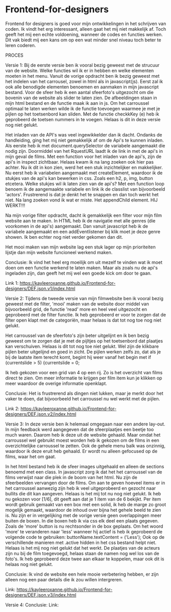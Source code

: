 # Frontend-for-designers
Frontend for designers is goed voor mijn ontwikkelingen in het schrijven van coden. Ik vindt het erg interessant, alleen gaat het mij niet makkelijk af. Toch geeft het mij een echte voldoening, wanneer de codes en functies werken. Dit vak biedt mij een kans om op een wat minder snel niveau toch beter te leren coderen. 

PROCES

Versie 1: 
Bij de eerste versie ben ik vooral bezig geweest met de strucuur van de website. Welke functies wil ik er in hebben en welke elementen moeten in het menu. Vanuit de vorige opdracht ben ik bezig geweest met het indelen van het carrousel, zowel in html als in javascript(js). Eerst zal ik ook alle benodigde elementen benoemen en aanmaken in mijn javascript bestand. Voor de sfeer heb ik een aantal sfeerfoto's uitgezocht om die bovenin van de website als slider te laten zien. De afbeeldingen staan in mijn html bestand en de functie maak ik aan in js. Om het carroussel optimaal te laten werken wilde ik de functie toevoegen waarmee je met je pijlen op het toetsenbord kan sliden. Met de functie checkkKey (e) heb ik geprobeerd de toetsen nummers in te voegen. Helaas is dit in deze versie nog niet gelukt. 

Het inladen van de API's was veel ingewikkelder dan ik dacht. Ondanks de handleiding, ging het mij niet gemakkelijk af om de Api's te kunnen inladen. Als eerste heb ik met document.querySelector de variabele aangemaakt die nodig zijn. Doormiddel van het RquestURL laadt ik de link in met de api's in mijn geval de films. Met een function voor het inladen van de api's, zijn de api's in inspect zichtbaar. Helaas kwam ik na lang zoeken ook hier pas achter. Nu ik dit in kon zien, werd het een stuk inzichtelijker en makkelijker. Nu eerst heb ik variabelen aangemaakt met createElement, waardoor ik de stukjes van de api's kan bewerken in css. Zoals een h2, p, img, button etcetera. Welke stukjes wil ik laten zien van de api's? Met een function loop benoem ik de aangemaakte variabele en link ik de classlist van bijvoorbeeld 'actors'. Frustrerend is dat je denkt het te snappen en dan toch werkt het niet. Na lang zoeken vond ik wat er miste. Het appendChild element. HIJ WERKT!!!

Na mijn vorige filter opdracht, dacht ik gemakkelijk een filter voor mijn film website aan te maken. In HTML heb ik de navigatie met alle genres (die voorkomen in de api's) aangemaakt. Dan vanuit javascript heb ik de variabele aangemaakt en een addEventlistener bij klik moet je deze genre showen. Ik ben echter nog niet verder gekomen dan dit.

Het mooi maken van mijn website lag een stuk lager op mijn prioriteiten lijstje dan mijn website funcioneel werkend maken. 

Conclusie: Ik vind het heel erg moeilijk om uit mezelf te vinden wat ik moet doen om een functie werkend te laten maken. Maar als zoals nu de api's ingeladen zijn, dan geeft het mij wel een goede kick om door te gaan. 

Link 1: https://kayleeroxanne.github.io/Frontend-for-designers/DEF.json.v1/index.html

Versie 2: 
Tijdens de tweede versie van mijn filmwebsite ben ik vooral bezig geweest met de filter, 'mooi' maken van de website door middel van bijvoorbeeld grid, de functie 'read' more en heel veel uitgezocht en geprobeerd met de filter functie. Ik heb geprobeerd er voor te zorgen dat de filter open klapt met de categoriën, maar helaas is dat tot nog toe nog niet gelukt. 

Het carroussel van de sfeerfoto's zijn beter uitgelijnt en ik ben bezig geweest om te zorgen dat je met de pijltjes op het toetsenbord dat plaatjes kan verschuiven. Helaas is dit tot nog toe niet gelukt. Wel zijn de klikbare pijlen beter uitgelijnd en goed in zicht. De pijlen werken zelfs zo, dat als je bij de laatste item terecht komt, begint hij weer vanaf het begin met if (currentslide > 5) {currentslide = 0;

Ik heb gekozen voor een grid van 4 op een rij. Zo is het overzicht van films direct te zien. Om meer informatie te krijgen per film item kun je klikken op meer waardoor de overige informatie openklapt. 

Conclusie: Het is frustrerend als dingen niet lukken, maar je merkt door het vaker te doen, dat bijvoorbeeld het carroussel nu wel werkt met de pijlen. 

Link 2: https://kayleeroxanne.github.io/Frontend-for-designers/DEF.json.v2/index.html

Versie 3: 
In deze versie ben ik helemaal omgegaan naar een andere lay-out. In mijn feedback werd aangegeven dat de sfeerplaatjes een beetje too much waren. Daarom heb ik deze uit de website gehaald. Maar omdat het carroussel wel gebruikt moest worden heb ik gekozen om de films in een overzichtelijke carroussel te zetten. Ook de gehele menu balk was onzinnig, waardoor ik deze eruit heb gehaald. Er wordt nu alleen gefocused op de films, waar het om gaat.

In het html bestand heb ik de sfeer images uitgehaald en alleen de sections benoemd met een class. In javascript zorg ik dat het het carroussel van de films verwijst naar die plek in de boom van het html. Nu zijn de sfeerbeelden vervangen door de films. Om aan te geven hoeveel items er in het carroussel aanwezig zijn heb ik veel uitgeprobeerd en gezocht naar bullits die dit kan aangeven. Helaas is het mij tot nu nog niet gelukt. Ik heb nu gekozen voor [1/6], dit geeft aan dat je 1 item van de 6 bekijkt. Per item wordt gebruik gemaakt van een box met een solid, ik heb de marge zo groot mogelijk gemaakt, waardoor de inhoud over bijna het gehele beeld te zien is. Nu zijn er in vergelijking met de vorige versie geen overlappingen meer buiten de boxen. In die boxen heb ik via css elk deel een plaats gegeven. Zoals de 'more' button is nu rechtsonder in de box geplaats. Om het woord 'more' te veranderen naar 'less' wanneer hij actief is heb ik geprobeerd de volgende code te gebruiken: buttonName.textContent = ('Less'); Ook op de verschillende manieren met .active hidden in het css bestand helpt niet. Helaas is het mij nog niet gelukt dat het werkt. De plaatjes van de acteurs zijn nu bij de film toegevoegd, helaas staan de namen nog wel los van de foto's. Ik heb geprobeerd deze twee aan elkaar te koppelen, maar ook dit is helaas nog niet gelukt.

Conclusie: Ik vind de website een hele mooie verbetering hebben, er zijn alleen nog een paar details die ik zou willen intergreren.

Link: https://kayleeroxanne.github.io/Frontend-for-designers/DEF.json.v3/index.html

Versie 4:
Conclusie: 
Link: 
